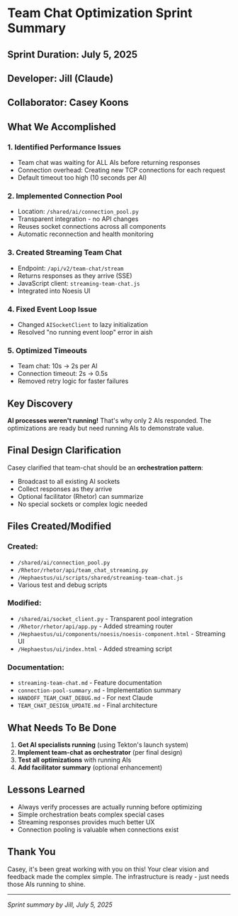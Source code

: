 # Team Chat Optimization Sprint Summary

## Sprint Duration: July 5, 2025
## Developer: Jill (Claude)
## Collaborator: Casey Koons

## What We Accomplished

### 1. **Identified Performance Issues**
- Team chat was waiting for ALL AIs before returning responses
- Connection overhead: Creating new TCP connections for each request
- Default timeout too high (10 seconds per AI)

### 2. **Implemented Connection Pool**
- Location: `/shared/ai/connection_pool.py`
- Transparent integration - no API changes
- Reuses socket connections across all components
- Automatic reconnection and health monitoring

### 3. **Created Streaming Team Chat**
- Endpoint: `/api/v2/team-chat/stream`
- Returns responses as they arrive (SSE)
- JavaScript client: `streaming-team-chat.js`
- Integrated into Noesis UI

### 4. **Fixed Event Loop Issue**
- Changed `AISocketClient` to lazy initialization
- Resolved "no running event loop" error in aish

### 5. **Optimized Timeouts**
- Team chat: 10s → 2s per AI
- Connection timeout: 2s → 0.5s
- Removed retry logic for faster failures

## Key Discovery

**AI processes weren't running!** That's why only 2 AIs responded. The optimizations are ready but need running AIs to demonstrate value.

## Final Design Clarification

Casey clarified that team-chat should be an **orchestration pattern**:
- Broadcast to all existing AI sockets
- Collect responses as they arrive
- Optional facilitator (Rhetor) can summarize
- No special sockets or complex logic needed

## Files Created/Modified

### Created:
- `/shared/ai/connection_pool.py`
- `/Rhetor/rhetor/api/team_chat_streaming.py`
- `/Hephaestus/ui/scripts/shared/streaming-team-chat.js`
- Various test and debug scripts

### Modified:
- `/shared/ai/socket_client.py` - Transparent pool integration
- `/Rhetor/rhetor/api/app.py` - Added streaming router
- `/Hephaestus/ui/components/noesis/noesis-component.html` - Streaming UI
- `/Hephaestus/ui/index.html` - Added streaming script

### Documentation:
- `streaming-team-chat.md` - Feature documentation
- `connection-pool-summary.md` - Implementation summary
- `HANDOFF_TEAM_CHAT_DEBUG.md` - For next Claude
- `TEAM_CHAT_DESIGN_UPDATE.md` - Final architecture

## What Needs To Be Done

1. **Get AI specialists running** (using Tekton's launch system)
2. **Implement team-chat as orchestrator** (per final design)
3. **Test all optimizations** with running AIs
4. **Add facilitator summary** (optional enhancement)

## Lessons Learned

- Always verify processes are actually running before optimizing
- Simple orchestration beats complex special cases
- Streaming responses provides much better UX
- Connection pooling is valuable when connections exist

## Thank You

Casey, it's been great working with you on this! Your clear vision and feedback made the complex simple. The infrastructure is ready - just needs those AIs running to shine.

---

*Sprint summary by Jill, July 5, 2025*